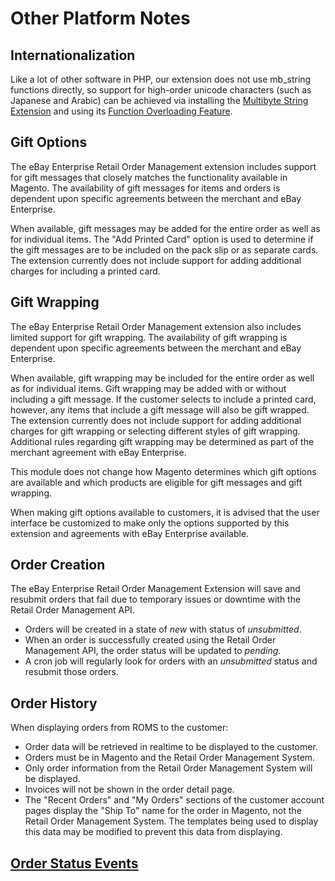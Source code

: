 # Other Platform Notes

## Internationalization

Like a lot of other software in PHP, our extension does not use mb_string functions directly, so support for high-order unicode characters (such as Japanese and Arabic) can be achieved via installing the [Multibyte String Extension](http://www.php.net/manual/en/book.mbstring.php) and using its [Function Overloading Feature](http://www.php.net/manual/en/mbstring.overload.php).

## Gift Options

The eBay Enterprise Retail Order Management extension includes support for gift messages that closely matches the functionality available in Magento. The availability of gift messages for items and orders is dependent upon specific agreements between the merchant and eBay Enterprise.

When available, gift messages may be added for the entire order as well as for individual items. The "Add Printed Card" option is used to determine if the gift messages are to be included on the pack slip or as separate cards. The extension currently does not include support for adding additional charges for including a printed card.

## Gift Wrapping

The eBay Enterprise Retail Order Management extension also includes limited support for gift wrapping. The availability of gift wrapping is dependent upon specific agreements between the merchant and eBay Enterprise.

When available, gift wrapping may be included for the entire order as well as for individual items. Gift wrapping may be added with or without including a gift message. If the customer selects to include a printed card, however, any items that include a gift message will also be gift wrapped. The extension currently does not include support for adding additional charges for gift wrapping or selecting different styles of gift wrapping. Additional rules regarding gift wrapping may be determined as part of the merchant agreement with eBay Enterprise.

This module does not change how Magento determines which gift options are available and which products are eligible for gift messages and gift wrapping.

When making gift options available to customers, it is advised that the user interface be customized to make only the options supported by this extension and agreements with eBay Enterprise available.

## Order Creation

The eBay Enterprise Retail Order Management Extension will save and resubmit orders that fail due to temporary issues or downtime with the Retail Order Management API.

- Orders will be created in a state of _new_ with status of _unsubmitted_.
- When an order is successfully created using the Retail Order Management API, the order status will be updated to _pending_.
- A cron job will regularly look for orders with an _unsubmitted_ status and resubmit those orders.

## Order History

When displaying orders from ROMS to the customer:

- Order data will be retrieved in realtime to be displayed to the customer.
- Orders must be in Magento and the Retail Order Management System.
- Only order information from the Retail Order Management System will be displayed.
- Invoices will not be shown in the order detail page.
- The "Recent Orders" and "My Orders" sections of the customer account pages display the "Ship To" name for the order in Magento, not the Retail Order Management System. The templates being used to display this data may be modified to prevent this data from displaying.

## [Order Status Events](/src/app/code/community/EbayEnterprise/Eb2cOrder/docs/ORDER_EVENTS.md)